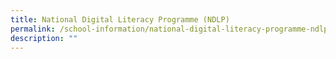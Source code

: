 ```yaml
---
title: National Digital Literacy Programme (NDLP)
permalink: /school-information/national-digital-literacy-programme-ndlp/
description: ""
---
```

